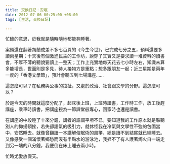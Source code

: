 ```yaml
---
title: 交換日記：安眠
date: 2012-07-06 00:25:00 +08:00
tags: [生活, 交換日記]

---
```


忙碌的意思，於我就是隨時隨地都能夠睡著。  
  
案頭還在翻著胡蘭成差不多七百頁的《今生今世》，已完成七分之五，預料還要多讀兩星期；十天後有個激進民主的工作坊，說穿了其實又是要求讀一堆資料的讀書會，不厚不薄的聽說要讀上一整天；工作上充實地每天花去七小時左右，知識未算多能增長，世面則是多見，待人接物方是重點；想多跟朋友一起；近三星期是兩年一度的「香港文學節」，預計會聽五到七場講座……  
  
這怎麼可以？在私務與公事的拉扯，又處於政治、社會跟文學的分野。這怎麼可以？  
  
於是今天的時間就這麼分配了，起床後上班，上班時讀書，工作時工作，放工後趕講座，乘車時讀書，把講座視為一節課堂般專心，回家時也還是讀書。  
  
在講座的中段睡了十來分鐘，講者的語調平坦不已，要知道我的工作原本就是聆聽別人的抑揚頓挫，若失卻語氣的吸引力，就休怪我在冷氣與文學性不強的包圍當中，安然睡去。就像曾翻讀一本講解催眠術的風箏，總是讀不到結尾就已經睡去。又像感受一個滿懷著鄉愁而沒有半點水的游泳池，我捱不了有人護著燭火自一端走到另一端的八分鐘，我便倒在床上睡去兩小時。   
  
忙時尤愛放假天。
